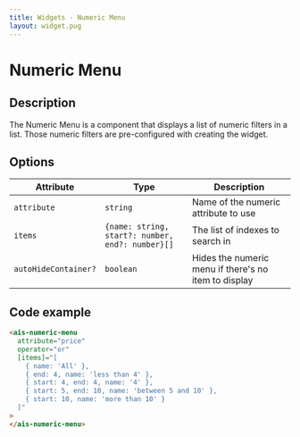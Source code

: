 ```yaml
---
title: Widgets - Numeric Menu
layout: widget.pug
---
```


# Numeric Menu

## Description

The Numeric Menu is a component that displays a list of numeric filters in a list. Those numeric filters are pre-configured with creating the widget.

## Options

| Attribute            | Type                                             | Description
| -                    | -                                                | -
| `attribute         ` | `string`                                         | Name of the numeric attribute to use
| `items`              | `{name: string, start?: number, end?: number}[]` | The list of indexes to search in
| `autoHideContainer?` | `boolean`  | Hides the numeric menu if there's no item to display

## Code example

```html
<ais-numeric-menu
  attribute="price"
  operator="or"
  [items]="[
    { name: 'All' },
    { end: 4, name: 'less than 4' },
    { start: 4, end: 4, name: '4' },
    { start: 5, end: 10, name: 'between 5 and 10' },
    { start: 10, name: 'more than 10' }
  ]"
>
</ais-numeric-menu>
```
